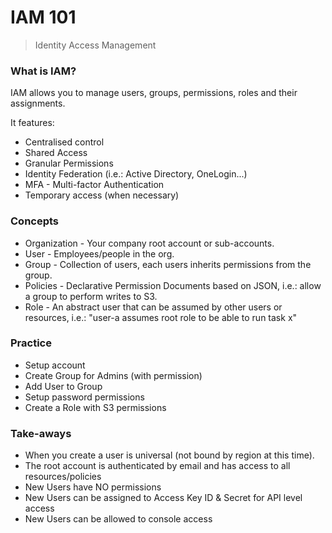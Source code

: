 # IAM 101
> Identity Access Management

### What is IAM?

IAM allows you to manage users, groups, permissions, roles and their assignments.

It features:
* Centralised control
* Shared Access
* Granular Permissions
* Identity Federation (i.e.: Active Directory, OneLogin...)
* MFA - Multi-factor Authentication
* Temporary access (when necessary)

### Concepts

* Organization - Your company root account or sub-accounts.
* User - Employees/people in the org.
* Group - Collection of users, each users inherits permissions from the group.
* Policies - Declarative Permission Documents based on JSON, i.e.: allow a group to perform writes to S3.
* Role - An abstract user that can be assumed by other users or resources, i.e.: "user-a assumes root role to be able to run task x"

### Practice

* Setup account
* Create Group for Admins (with permission)
* Add User to Group
* Setup password permissions
* Create a Role with S3 permissions

### Take-aways

* When you create a user is universal (not bound by region at this time).
* The root account is authenticated by email and has access to all resources/policies
* New Users have NO permissions
* New Users can be assigned to Access Key ID & Secret for API level access
* New Users can be allowed to console access
